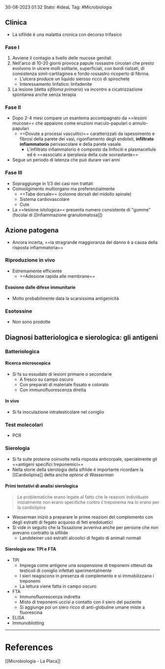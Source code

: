30-08-2023 01:32
Stato: #ideaL
Tag: #Microbiologia 

## Clinica
- La sifilide è una malattia cronica con decorso trifasico
### Fase I
1. Avviene il contagio a livello delle mucose genitali
2. Nell'arco di 10-20 giorni provoca papule rossastre circolari che presto evolvono in ulcere molli solitarie, superficiali, con bordi rialzati, di consistenza simil-cartilaginea e fondo rossastro ricoperto di fibrina. 
	- L’ulcera produce un liquido sieroso ricco di spirochete
	- Interessamento linfatico: linfadenite
4. La lesione (detta *sifiloma primario*) va incontro a cicatrizzazione spontanea anche senza terapia
### Fase II
- Dopo 2-4 mesi compare un esantema accompagnato da ==lesioni mucose== che appaiono come eruzioni maculo-papulari o annulo-papulari
	- ==Dovute a processi vasculitici== caratterizzati da ispessimento e fibrosi della parete dei vasi, rigonfiamento degli endoteli, **infiltrato infiammatorio** perivascolare e della parete vasale.
		- L’infiltrato infiammatorio è composto da linfociti e plasmacellule ed è ==associato a iperplasia della cute sovrastante==
- Segue un periodo di latenza che può durare vari anni
### Fase III
- Sopraggiunge in 1/3 dei casi non trattati
- Coinvolgimento multiorgano ma preferenzialmente
	- ==Tabe dorsale== (colonne dorsali del midollo spinale)
	- Sistema cardiovascolare
	- Cute
- La ==lesione istologica== presenta numero consistente di "gomme" (focolai di [[Infiammazione granulomatosa]])

## Azione patogena
- Ancora incerta, ==la stragrande maggioranza del danno è a causa della risposta infiammatoria==

### Riproduzione in vivo
- Estremamente efficiente
	- ==Adesione rapida alle membrane==
#### Evasione dalle difese immunitarie
- Molto probabilmente data la scarsissima antigenicità

### Esotossine
- Non sono prodotte

## Diagnosi batteriologica e sierologica: gli antigeni
### Batteriologica
#### Ricerca microscopica
- Si fa su essudato di lesioni primarie o secondarie
	- A fresco su campo oscuro
	- Con preparati di materiale fissato e colorato
	- Con immunofluorescenza diretta
#### In vivo 
- Si fa inoculazione intratesticolare nel coniglio
### Test molecolari
- PCR 
### Sierologia
- Si fa sulle proteine coinvolte nella risposta anticorpale, specialmente gli ==antigeni specifici treponemici==
- Nella storie della sierologia della sifilide è importante ricordare la [[Cardiolipina]] detta anche *aptene di Wasserman*
#### Primi tentativi di analisi sierologica
> Le problematiche erano legate al fatto che le reazioni individuate inizialmente non erano specifiche contro il treponema ma lo erano per la cardiolipina
- Wasserman iniziò a preparare le prime reazioni del complemento con degli estratti di fegato acquoso di feti eredoluetici
- Si vide in seguito che la fissazione avveniva anche per persone che non avevano contratto la sifilide
	- Landsteiner usò estratti alcoolici di fegato di animali normali 
#### Sierologia ora: TPI e FTA
- TPI
	- Impiega come antigene una sospensione di treponemi ottenuti da testicoli di coniglio infettati sperimentalmente
	- I sieri reagiscono in presenza di complemento e si immobilizzano i treponemi
	- La lettura viene fatta in campo oscuro
- FTA
	- Immunofluorescenza indiretta
	- Misto di treponemi uccisi a contatto con il siero del paziente
	- Si aggiunge poi un siero ricco di anti-globuline umane miste a fluorescina
- ELISA
- Immunoblotting

---
# References
[[Microbiologia - La Placa]]